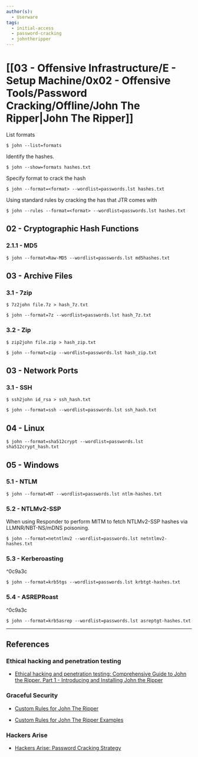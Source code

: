 ```yaml
---
author(s):
  - Userware
tags:
  - initial-access
  - password-cracking
  - johntheripper
---
```

# [[03 - Offensive Infrastructure/E - Setup Machine/0x02 - Offensive Tools/Password Cracking/Offline/John The Ripper|John The Ripper]]

List formats

```
$ john --list=formats
```

Identify the hashes.

```
$ john --show=formats hashes.txt
```

Specify format to crack the hash

```
$ john --format=<format> --wordlist=passwords.lst hashes.txt
```

Using standard rules by cracking the has that JTR comes with

```
$ john --rules --format=<format> --wordlist=passwords.lst hashes.txt
```

## 02 - Cryptographic Hash Functions

### 2.1.1 - MD5

```
$ john --format=Raw-MD5 --wordlist=passwords.lst md5hashes.txt
```

## 03 - Archive Files

### 3.1 - 7zip

```
$ 7z2john file.7z > hash_7z.txt

$ john --format=7z --wordlist=passwords.lst hash_7z.txt
```

### 3.2 - Zip

```
$ zip2john file.zip > hash_zip.txt

$ john --format=zip --wordlist=passwords.lst hash_zip.txt
```

## 03 - Network Ports

### 3.1 - SSH

```
$ ssh2john id_rsa > ssh_hash.txt

$ john --format=ssh --wordlist=passwords.lst ssh_hash.txt
```

## 04 - Linux

```
$ john --format=sha512crypt --wordlist=passwords.lst sha512crypt_hash.txt
```

## 05 - Windows

### 5.1 - NTLM

```
$ john --format=NT --wordlist=passwords.lst ntlm-hashes.txt
```

### 5.2 - NTLMv2-SSP

When using Responder to perform MITM to fetch NTLMv2-SSP hashes via LLMNR/NBT-NS/mDNS poisoning.

```
$ john --format=netntlmv2 --wordlist=passwords.lst netntlmv2-hashes.txt
```

### 5.3 - Kerberoasting

^0c9a3c

```
$ john --format=krb5tgs --wordlist=passwords.lst krbtgt-hashes.txt
```

### 5.4 - ASREPRoast

^0c9a3c

```
$ john --format=krb5asrep --wordlist=passwords.lst asreptgt-hashes.txt
```

---
## References

### Ethical hacking and penetration testing

- [Ethical hacking and penetration testing: Comprehensive Guide to John the Ripper. Part 1 - Introducing and Installing John the Ripper](https://miloserdov.org/?p=4961&PageSpeed=noscript)

### Graceful Security

- [Custom Rules for John The Ripper](https://web.archive.org/web/20200813234129/https://gracefulsecurity.com/custom-rules-for-john-the-ripper/)

- [Custom Rules for John The Ripper Examples](https://web.archive.org/web/20200814150401/https://gracefulsecurity.com/custom-rules-for-john-the-ripper-examples/)

### Hackers Arise

- [Hackers Arise: Password Cracking Strategy](https://www.hackers-arise.com/password-cracking-strategy)